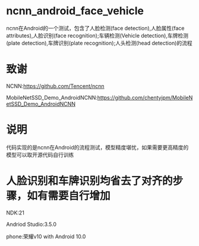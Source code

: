 # ncnn_android_face_vehicle
ncnn在Android的一个测试，包含了人脸检测(face detection),人脸属性(face attributes),人脸识别(face recognition);车辆检测(Vehicle detection),车牌检测(plate detection),车牌识别(plate recognition);人头检测(head detection)的流程

# 致谢
NCNN:https://github.com/Tencent/ncnn

MobileNetSSD_Demo_AndroidNCNN:https://github.com/chentyjpm/MobileNetSSD_Demo_AndroidNCNN

# 说明
代码实现的是ncnn在Android的流程测试，模型精度堪忧，如果需要更高精度的模型可以取开源代码自行训练

# 人脸识别和车牌识别均省去了对齐的步骤，如有需要自行增加

NDK:21

Andriod Studio:3.5.0

phone:荣耀v10 with Android 10.0
